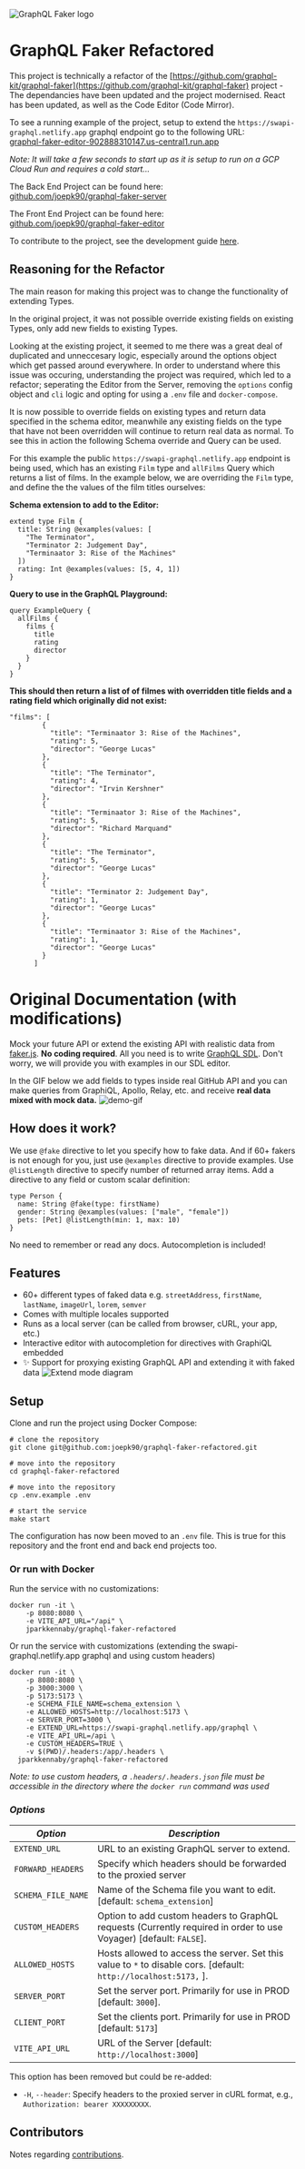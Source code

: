 ![GraphQL Faker logo](./assets/faker-logo-text.png)

# GraphQL Faker Refactored

This project is technically a refactor of the [https://github.com/graphql-kit/graphql-faker](https://github.com/graphql-kit/graphql-faker) project - The dependancies have been updated and the project modernised. React has been updated, as well as the Code Editor (Code Mirror).

To see a running example of the project, setup to extend the `https://swapi-graphql.netlify.app` graphql endpoint go to the following URL:  
<a href="https://graphql-faker-editor-902888310147.us-central1.run.app" target="_blank" rel="noopener noreferrer">graphql-faker-editor-902888310147.us-central1.run.app</a>

*Note: It will take a few seconds to start up as it is setup to run on a GCP Cloud Run and requires a cold start...* 

The Back End Project can be found here:  
<a href="https://github.com/joepk90/graphql-faker-server" target="_blank" rel="noopener noreferrer">github.com/joepk90/graphql-faker-server</a>

The Front End Project can be found here:  
<a href="https://github.com/joepk90/graphql-faker-editor" target="_blank" rel="noopener noreferrer">github.com/joepk90/graphql-faker-editor</a>

To contribute to the project, see the development guide
<a href="https://github.com/joepk90/graphql-faker-refactored/blob/main/docs/development.md" target="_blank" rel="noopener noreferrer">here</a>.


## Reasoning for the Refactor
The main reason for making this project was to change the functionality of extending Types.

In the original project, it was not possible override existing fields on existing Types, only add new fields to existing Types.

Looking at the existing project, it seemed to me there was a great deal of duplicated and unneccesary logic, especially around the options object which get passed around everywhere. In order to understand where this issue was occuring, understanding the project was required, which led to a refactor; seperating the Editor from the Server, removing the `options` config object and `cli` logic and opting for using a `.env` file and `docker-compose`.

It is now possible to override fields on existing types and return data specified in the schema editor, meanwhile any existing fields on the type that have not been overridden will continue to return real data as normal. To see this in action the following Schema override and Query can be used.

For this example the public `https://swapi-graphql.netlify.app` endpoint is being used, which has an existing `Film` type and `allFilms` Query which returns a list of films. In the example below, we are overriding the `Film` type, and define the the values of the film titles ourselves:

<b>Schema extension to add to the Editor:</b>
```
extend type Film {
  title: String @examples(values: [
    "The Terminator",
    "Terminator 2: Judgement Day",
    "Terminaator 3: Rise of the Machines"
  ])
  rating: Int @examples(values: [5, 4, 1])
}
```

<b>Query to use in the GraphQL Playground:</b>
```
query ExampleQuery {
  allFilms {
    films {
      title
      rating
      director
    }
  }
}
```

<b>This should then return a list of of filmes with overridden title fields and a rating field which originally did not exist:</b>
```
"films": [
        {
          "title": "Terminaator 3: Rise of the Machines",
          "rating": 5,
          "director": "George Lucas"
        },
        {
          "title": "The Terminator",
          "rating": 4,
          "director": "Irvin Kershner"
        },
        {
          "title": "Terminaator 3: Rise of the Machines",
          "rating": 5,
          "director": "Richard Marquand"
        },
        {
          "title": "The Terminator",
          "rating": 5,
          "director": "George Lucas"
        },
        {
          "title": "Terminator 2: Judgement Day",
          "rating": 1,
          "director": "George Lucas"
        },
        {
          "title": "Terminaator 3: Rise of the Machines",
          "rating": 1,
          "director": "George Lucas"
        }
      ]
```

# Original Documentation (with modifications)

Mock your future API or extend the existing API with realistic data from [faker.js](https://fakerjs.dev/). **No coding required**.
All you need is to write [GraphQL SDL](https://alligator.io/graphql/graphql-sdl/). Don't worry, we will provide you with examples in our SDL editor.

In the GIF below we add fields to types inside real GitHub API and you can make queries from GraphiQL, Apollo, Relay, etc. and receive **real data mixed with mock data.**
![demo-gif](./assets/demo.gif)

## How does it work?

We use `@fake` directive to let you specify how to fake data. And if 60+ fakers is not enough for you, just use `@examples` directive to provide examples. Use `@listLength` directive to specify number of returned array items. Add a directive to any field or custom scalar definition:

    type Person {
      name: String @fake(type: firstName)
      gender: String @examples(values: ["male", "female"])
      pets: [Pet] @listLength(min: 1, max: 10)
    }

No need to remember or read any docs. Autocompletion is included!

## Features

- 60+ different types of faked data e.g. `streetAddress`, `firstName`, `lastName`, `imageUrl`, `lorem`, `semver`
- Comes with multiple locales supported
- Runs as a local server (can be called from browser, cURL, your app, etc.)
- Interactive editor with autocompletion for directives with GraphiQL embedded
- ✨ Support for proxying existing GraphQL API and extending it with faked data
  ![Extend mode diagram](./assets/extend-mode.gif)

## Setup

Clone and run the project using Docker Compose:
```
# clone the repository
git clone git@github.com:joepk90/graphql-faker-refactored.git

# move into the repository
cd graphql-faker-refactored

# move into the repository
cp .env.example .env

# start the service
make start
```

The configuration has now been moved to an `.env` file. This is true for this repository and the front end and back end projects too.


### Or run with Docker

Run the service with no customizations:
```
docker run -it \
	-p 8080:8080 \
	-e VITE_API_URL="/api" \
	jparkkennaby/graphql-faker-refactored
```

Or run the service with customizations (extending the swapi-graphql.netlify.app graphql and using custom headers)
```
docker run -it \
	-p 8080:8080 \
	-p 3000:3000 \
	-p 5173:5173 \
	-e SCHEMA_FILE_NAME=schema_extension \
	-e ALLOWED_HOSTS=http://localhost:5173 \
	-e SERVER_PORT=3000 \
	-e EXTEND_URL=https://swapi-graphql.netlify.app/graphql \
	-e VITE_API_URL=/api \
	-e CUSTOM_HEADERS=TRUE \
	-v $(PWD)/.headers:/app/.headers \
  jparkkennaby/graphql-faker-refactored
```

*Note: to use custom headers, a `.headers/.headers.json` file must be accessible in the directory where the `docker run` command was used*



### *Options*

| *Option*              | *Description*                                                                                     |
|---------------------|-------------------------------------------------------------------------------------------------|
| `EXTEND_URL`        | URL to an existing GraphQL server to extend.                                           |
| `FORWARD_HEADERS`   | Specify which headers should be forwarded to the proxied server                  |
| `SCHEMA_FILE_NAME`  | Name of the Schema file you want to edit. [default: `schema_extension`]           |
| `CUSTOM_HEADERS`    | Option to add custom headers to GraphQL requests (Currently required in order to use Voyager) [default: `FALSE`].   |
| `ALLOWED_HOSTS`     | Hosts allowed to access the server. Set this value to `*` to disable cors. [default: `http://localhost:5173,`  ].     |
| `SERVER_PORT`       | Set the server port. Primarily for use in PROD  [default: `3000`].  |
| `CLIENT_PORT`       | Set the clients port. Primarily for use in PROD [default: `5173`]       |
| `VITE_API_URL`      | URL of the Server [default: `http://localhost:3000`]                    |\


This option has been removed but could be re-added:
- `-H`, `--header`: Specify headers to the proxied server in cURL format, e.g., `Authorization: bearer XXXXXXXXX`.

## Contributors
Notes regarding [contributions](https://github.com/joepk90/graphql-faker-refactored/blob/main/docs/contributors.md).